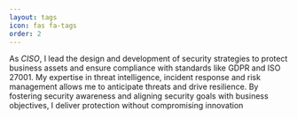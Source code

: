 ```yaml
---
layout: tags
icon: fas fa-tags
order: 2
---
```


 As *CISO*, I lead the design and development of security strategies to protect
 business assets and ensure compliance with standards like GDPR and ISO
 27001. My expertise in threat intelligence, incident response and risk
 management allows me to anticipate threats and drive resilience. By fostering
 security awareness and aligning security goals with business objectives, I
 deliver protection without compromising innovation
